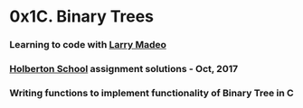 # 0x1C. Binary Trees

### Learning to code with [Larry Madeo](https://twitter.com/larmalade)

### [Holberton School](https://www.holbertonschool.com) assignment solutions - Oct, 2017

### Writing functions to implement functionality of Binary Tree in C
